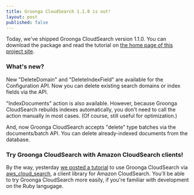 ```yaml
---
title: Groonga CloudSearch 1.1.0 is out!
layout: post
published: false
---
```


Today, we've shipped Groonga CloudSearch version 1.1.0. You can download the package and read the tutorial on [the home page of this project site](/).

### What's new?

New "DeleteDomain" and "DeleteIndexField" are available for the Configuration API. Now you can delete existing search domains or index fields via the API.

"IndexDocuments" action is also available. However, because Groonga CloudSearch rebuilds indexes automatically, you don't need to call the action manually in most cases. (Of course, still useful for optimization.)

And, now Groonga CloudSearch accepts "delete" type batches via the documents/batch API. You can delete already-indexed documents from the database.

### Try Groonga CloudSearch with Amazon CloudSearch clients!

By the way, yesterday [we posted a tutorial](/blog/2012/07/25/initial-release/work-with-aws-cloud-search-gem/) to use Groonga CloudSearch via [aws\_cloud\_search](https://github.com/spokesoftware/aws\_cloud\_search), a client library for Amazon CloudSearch. You'll be able to try Groonga CloudSearch more easily, if you're familiar with development on the Ruby langugage.
